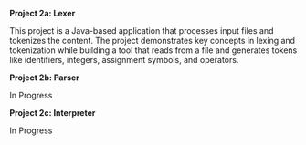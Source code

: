 **Project 2a: Lexer**

This project is a Java-based application that processes input files and tokenizes the content. The project demonstrates key concepts in lexing and tokenization while building a tool that reads from a file and generates tokens like identifiers, integers, assignment symbols, and operators.

**Project 2b: Parser**

In Progress

**Project 2c: Interpreter**

In Progress
